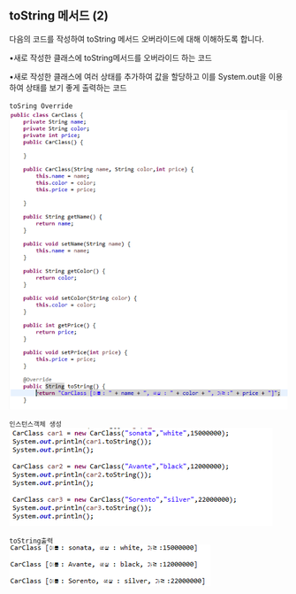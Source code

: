 ## toString 메서드 (2)

다음의 코드를 작성하여 toString 메서드 오버라이드에 대해 이해하도록 합니다.

•새로 작성한 클래스에 toString메서드를 오버라이드 하는 코드

•새로 작성한 클래스에 여러 상태를 추가하여 값을 할당하고 이를 System.out을 이용하여 상태를 보기 좋게 출력하는 코드
<br>

`toSring Override`
<br>
<img src="../pictures/4/toStringOverride1.PNG">
<br>

`인스턴스객체 생성`
<br>
<img src="../pictures/4/toStringOverride2.PNG">
<br>

`toString출력`
<br>
<img src="../pictures/4/toStringOverride3.PNG">
<br>
